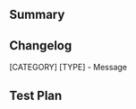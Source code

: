 <!-- Thanks for submitting a pull request! We appreciate you spending the time to work on these changes. Please provide enough information so that others can review your pull request. The three fields below are mandatory. -->

## Summary

<!-- Explain the **motivation** for making this change. What existing problem does the pull request solve? -->

## Changelog

<!-- Help reviewers and the release process by writing your own changelog entry. See http://facebook.github.io/react-native/docs/contributing#changelog for an example. -->

[CATEGORY] [TYPE] - Message

## Test Plan

<!-- Write your test plan here (**REQUIRED**). Demonstrate the code is solid. Example: The exact commands you ran and their output, screenshots / videos if the pull request changes UI. -->
